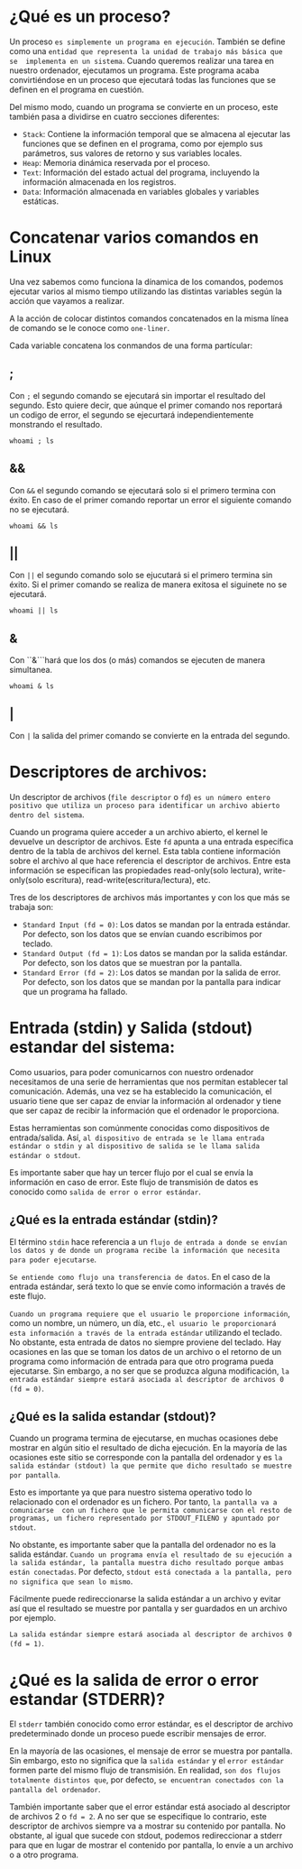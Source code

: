 # ¿Qué es un proceso?

Un proceso ``es simplemente un programa en ejecución``. También se define como una ``entidad que representa la unidad de trabajo más básica que se 
implementa en un sistema``. Cuando queremos realizar una tarea en nuestro ordenador, ejecutamos un programa. Este programa acaba convirtiéndose
en un proceso que ejecutará todas las funciones que se definen en el programa en cuestión.

Del mismo modo, cuando un programa se convierte en un proceso, este también pasa a dividirse en cuatro secciones diferentes:

* ``Stack``: Contiene la información temporal que se almacena al ejecutar las funciones que se definen en el programa, como por ejemplo sus parámetros,
             sus valores de retorno y sus variables locales.
* ``Heap``: Memoria dinámica reservada por el proceso.
* ``Text``: Información del estado actual del programa, incluyendo la información almacenada en los registros.
* ``Data``: Información almacenada en variables globales y variables estáticas.


# Concatenar varios comandos en Linux

Una vez sabemos como funciona la dínamica de los comandos, podemos ejecutar varios al mismo tiempo utilizando las distintas
variables según la acción que vayamos a realizar.

A la acción de colocar distintos comandos concatenados en la misma línea de comando se le conoce como ``one-liner``.

Cada variable concatena los conmandos de una forma partícular:

## ;

Con ``;`` el segundo comando se ejecutará sin importar el resultado del segundo. Esto quiere decir, que aúnque el primer comando nos reportará
un codigo de error, el segundo se ejecurtará independientemente monstrando el resultado.

    whoami ; ls

## &&

Con ``&&`` el segundo comando se ejecutará solo si el primero termina con éxito. En caso de el primer comando reportar un error el siguiente comando no
se ejecutará.

    whoami && ls
    
## ||

Con ``||`` el segundo comando solo se ejucutará si el primero termina sin éxito. Si el primer comando se realiza de manera exitosa el siguinete
no se ejecutará.

    whoami || ls
    
    
## &

Con ``&```hará que los dos (o más) comandos se ejecuten de manera simultanea.

    whoami & ls
    
## |

Con ``|`` la salida del primer comando se convierte en la entrada del segundo.



# Descriptores de archivos:
 
Un descriptor de archivos (``file descriptor`` o ``fd``) ``es un número entero positivo que utiliza un proceso para identificar un archivo abierto dentro
del sistema``. 

Cuando un programa quiere acceder a un archivo abierto, el kernel le devuelve un descriptor de archivos. Este ``fd`` apunta a una entrada específica
dentro de la tabla de archivos del kernel. Esta tabla contiene información sobre el archivo al que hace referencia el descriptor de archivos. Entre esta
información se especifican las propiedades read-only(solo lectura), write-only(solo escritura), read-write(escritura/lectura), etc.

Tres de los descriptores de archivos más importantes y con los que más se trabaja son:

* ``Standard Input (fd = 0)``: Los datos se mandan por la entrada estándar. Por defecto, son los datos que se envían cuando escribimos por teclado.
* ``Standard Output (fd = 1)``: Los datos se mandan por la salida estándar. Por defecto, son los datos que se muestran por la pantalla.
* ``Standard Error (fd = 2)``: Los datos se mandan por la salida de error. Por defecto, son los datos que se mandan por la pantalla para indicar que un
                                programa ha fallado.

# Entrada (stdin) y Salida (stdout) estandar del sistema:

Como usuarios, para poder comunicarnos con nuestro ordenador necesitamos de una serie de herramientas que nos permitan establecer tal comunicación.
Además, una vez se ha establecido la comunicación, el usuario tiene que ser capaz de enviar la información al ordenador y tiene que ser capaz de recibir
la información que el ordenador le proporciona.

Estas herramientas son comúnmente conocidas como dispositivos de entrada/salida. Así, ``al dispositivo de entrada se le llama entrada estándar o stdin y
al dispositivo de salida se le llama salida estándar o stdout``.

Es importante saber que hay un tercer flujo por el cual se envía la información en caso de error. Este flujo de transmisión de datos es conocido como
``salida de error o error estándar``.


## ¿Qué es la entrada estándar (stdin)?

El término ``stdin`` hace referencia a un ``flujo de entrada a donde se envían los datos y de donde un programa recibe la información que necesita para
poder ejecutarse``. 

``Se entiende como flujo una transferencia de datos``. En el caso de la entrada estándar, será texto lo que se envíe como información a través 
de este flujo.

``Cuando un programa requiere que el usuario le proporcione información``, como un nombre, un número, un día, etc., ``el usuario le proporcionará esta
información a través de la entrada estándar`` utilizando el teclado. No obstante, esta entrada de datos no siempre proviene del teclado. Hay ocasiones
en las que se toman los datos de un archivo o el retorno de un programa como información de entrada para que otro programa pueda ejecutarse. Sin embargo,
a no ser que se produzca alguna modificación, ``la entrada estándar siempre estará asociada al descriptor de archivos 0 (fd = 0)``.

## ¿Qué es la salida estandar (stdout)?

Cuando un programa termina de ejecutarse, en muchas ocasiones debe mostrar en algún sitio el resultado de dicha ejecución. En la mayoría de las
ocasiones este sitio se corresponde con la pantalla del ordenador y es ``la salida estándar (stdout) la que permite que dicho resultado se muestre por
pantalla``. 

Esto es importante ya que para nuestro sistema operativo todo lo relacionado con el ordenador es un fichero. Por tanto, ``la pantalla va a comunicarse 
con un fichero que le permita comunicarse con el resto de programas, un fichero representado por STDOUT_FILENO y apuntado por stdout``.

No obstante, es importante saber que la pantalla del ordenador no es la salida estándar. ``Cuando un programa envía el resultado de su ejecución a la
salida estándar, la pantalla muestra dicho resultado porque ambas están conectadas``. Por defecto, ``stdout está conectada a la pantalla, pero no
significa que sean lo mismo``. 

Fácilmente puede redireccionarse la salida estándar a un archivo y evitar así que el resultado se muestre por pantalla y ser guardados en un archivo por
ejemplo.

``La salida estándar siempre estará asociada al descriptor de archivos 0 (fd = 1)``.
 
# ¿Qué es la salida de error o error estandar (STDERR)?
 
El ``stderr`` también conocido como  error estándar, es el descriptor de archivo predeterminado donde un proceso puede escribir mensajes de error. 

En la mayoría de las ocasiones, el mensaje de error se muestra por pantalla. Sin embargo, esto no significa que la ``salida estándar`` y el ``error
estándar`` formen parte del mismo flujo de transmisión. En realidad, ``son dos flujos totalmente distintos que``, por defecto, ``se encuentran conectados
con la pantalla del ordenador``.

También importante saber que el error estándar está asociado al descriptor de archivos 2 o ``fd = 2``. A no ser que se especifique lo contrario, este
descriptor de archivos siempre va a mostrar su contenido por pantalla. No obstante, al igual que sucede con stdout, podemos redireccionar a stderr para
que en lugar de mostrar el contenido por pantalla, lo envíe a un archivo o a otro programa.
